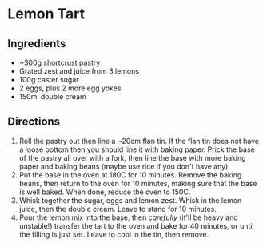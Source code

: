 # Lemon Tart

## Ingredients
- ~300g shortcrust pastry
- Grated zest and juice from 3 lemons
- 100g caster sugar
- 2 eggs, plus 2 more egg yokes
- 150ml double cream

## Directions
1. Roll the pastry out then line a ~20cm flan tin.  If the flan tin does not have a loose bottom then you should line it with baking paper.  Prick the base of the pastry all over with a fork, then line the base with more baking paper and baking beans (maybe use rice if you don't have any).
2. Put the base in the oven at 180C for 10 minutes.  Remove the baking beans, then return to the oven for 10 minutes, making sure that the base is well baked.  When done, reduce the oven to 150C.
3. Whisk together the sugar, eggs and lemon zest.  Whisk in the lemon juice, then the double cream.  Leave to stand for 10 minutes.
4. Pour the lemon mix into the base, then _carefully_ (it'll be heavy and unstable!) transfer the tart to the oven and bake for 40 minutes, or until the filling is just set.  Leave to cool in the tin, then remove.

